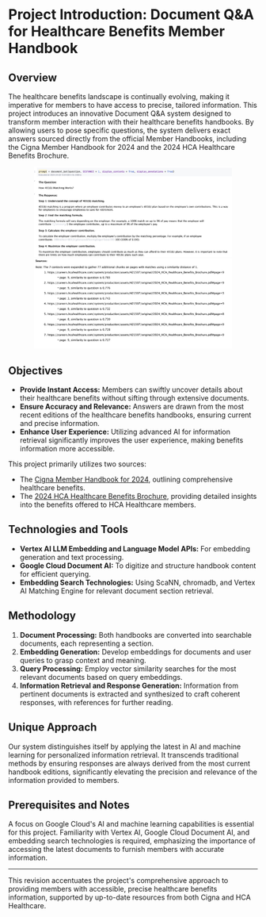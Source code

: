 

# Project Introduction: Document Q&A for Healthcare Benefits Member Handbook

## Overview

The healthcare benefits landscape is continually evolving, making it imperative for members to have access to precise, tailored information. This project introduces an innovative Document Q&A system designed to transform member interaction with their healthcare benefits handbooks. By allowing users to pose specific questions, the system delivers exact answers sourced directly from the official Member Handbooks, including the Cigna Member Handbook for 2024 and the 2024 HCA Healthcare Benefits Brochure.
<p align="center">
  <img src="Document QA - State of Tennessee 2024 Member Handbook/Document QA - 2024 HCA Healthcare Benefit/img/question.png" alt="Image 1" width="400"/>
  <img src="Document QA - State of Tennessee 2024 Member Handbook/Document QA - 2024 HCA Healthcare Benefit/img/Source.png")Media/Analyze Transactions from BigQuery.gif" alt="Image 2" width="400"/> 
</p>

## Objectives

- **Provide Instant Access:** Members can swiftly uncover details about their healthcare benefits without sifting through extensive documents.
- **Ensure Accuracy and Relevance:** Answers are drawn from the most recent editions of the healthcare benefits handbooks, ensuring current and precise information.
- **Enhance User Experience:** Utilizing advanced AI for information retrieval significantly improves the user experience, making benefits information more accessible.


This project primarily utilizes two sources:
- The [Cigna Member Handbook for 2024](https://www.tn.gov/content/dam/tn/partnersforhealth/documents/cigna_member_handbook_2024.pdf), outlining comprehensive healthcare benefits.
- The [2024 HCA Healthcare Benefits Brochure](https://careers.hcahealthcare.com/system/production/assets/421507/original/2024_HCA_Healthcare_Benefits_Brochure.pdf), providing detailed insights into the benefits offered to HCA Healthcare members.

## Technologies and Tools

- **Vertex AI LLM Embedding and Language Model APIs:** For embedding generation and text processing.
- **Google Cloud Document AI:** To digitize and structure handbook content for efficient querying.
- **Embedding Search Technologies:** Using ScaNN, chromadb, and Vertex AI Matching Engine for relevant document section retrieval.

## Methodology

1. **Document Processing:** Both handbooks are converted into searchable documents, each representing a section.
2. **Embedding Generation:** Develop embeddings for documents and user queries to grasp context and meaning.
3. **Query Processing:** Employ vector similarity searches for the most relevant documents based on query embeddings.
4. **Information Retrieval and Response Generation:** Information from pertinent documents is extracted and synthesized to craft coherent responses, with references for further reading.

## Unique Approach

Our system distinguishes itself by applying the latest in AI and machine learning for personalized information retrieval. It transcends traditional methods by ensuring responses are always derived from the most current handbook editions, significantly elevating the precision and relevance of the information provided to members.

## Prerequisites and Notes

A focus on Google Cloud's AI and machine learning capabilities is essential for this project. Familiarity with Vertex AI, Google Cloud Document AI, and embedding search technologies is required, emphasizing the importance of accessing the latest documents to furnish members with accurate information.

---

This revision accentuates the project's comprehensive approach to providing members with accessible, precise healthcare benefits information, supported by up-to-date resources from both Cigna and HCA Healthcare.